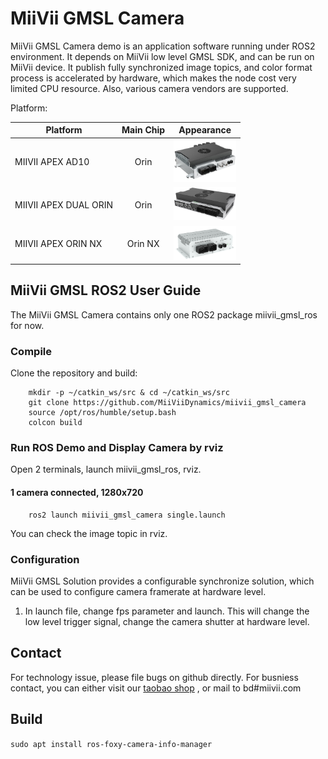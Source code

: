 # MiiVii GMSL Camera

MiiVii GMSL Camera demo is an application software running under ROS2 environment. It depends on MiiVii low level GMSL SDK, and can be run on MiiVii device.
It publish fully synchronized image topics, and color format process is accelerated by hardware, which makes the node cost very limited CPU resource. Also, various camera vendors are supported.

Platform:

| Platform      | Main Chip     | Appearance     |
| ---------- | :-----------:  | :-----------:  |
| MIIVII APEX AD10    | Orin | <img src="images/apex-ad10.png" width="100">      |
| MIIVII APEX DUAL ORIN    | Orin | <img src="images/apex-dual-orin.png" width="100">      |
| MIIVII APEX ORIN NX   | Orin NX | <img src="images/apex-orin-nx.png" width="100">      |


## MiiVii GMSL ROS2 User Guide

The MiiVii GMSL Camera contains only one ROS2 package miivii_gmsl_ros for now.

### Compile
Clone the repository and build:
```
    mkdir -p ~/catkin_ws/src & cd ~/catkin_ws/src
    git clone https://github.com/MiiViiDynamics/miivii_gmsl_camera
    source /opt/ros/humble/setup.bash
    colcon build
```

### Run ROS Demo and Display Camera by rviz
Open 2 terminals, launch miivii_gmsl_ros, rviz.

#### 1 camera connected, 1280x720
```
    ros2 launch miivii_gmsl_camera single.launch
```

You can check the image topic in rviz.


### Configuration

MiiVii GMSL Solution provides a configurable synchronize solution, which can be used to configure camera framerate at hardware level.
1. In launch file, change fps parameter and launch. This will change the low level trigger signal, change the camera shutter at hardware level.

## Contact
For technology issue, please file bugs on github directly.
For busniess contact, you can either visit our [taobao shop](https://shop324175547.taobao.com/?spm=a230r.7195193.1997079397.2.3154636cYGG7Vj)
, or mail to bd#miivii.com


## Build
`sudo apt install ros-foxy-camera-info-manager`
